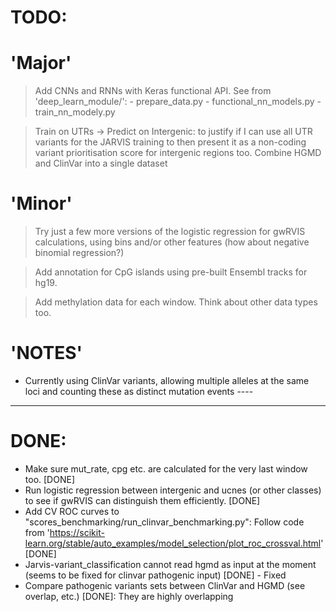 # TODO:
# 'Major'
> Add CNNs and RNNs with Keras functional API.
    See from 'deep_learn_module/':
        - prepare_data.py
	- functional_nn_models.py
	- train_nn_modely.py


> Train on UTRs -> Predict on Intergenic: to justify if I can use all UTR variants for the JARVIS training to then present it as a non-coding variant prioritisation score for intergenic regions too.
> Combine HGMD and ClinVar into a single dataset



# 'Minor'
> Try just a few more versions of the logistic regression for gwRVIS calculations, using bins and/or other features (how about negative binomial regression?)

> Add annotation for CpG islands using pre-built Ensembl tracks for hg19.

> Add methylation data for each window. Think about other data types too.


# 'NOTES'
- Currently using ClinVar variants, allowing multiple alleles at the same loci and counting these as distinct mutation events ----

-----------------
# DONE:
- Make sure mut_rate, cpg etc. are calculated for the very last window too. [DONE]
- Run logistic regression between intergenic and ucnes (or other classes) to see if gwRVIS can distinguish them efficiently. [DONE]
- Add CV ROC curves to "scores_benchmarking/run_clinvar_benchmarking.py":
Follow code from 'https://scikit-learn.org/stable/auto_examples/model_selection/plot_roc_crossval.html' [DONE]
- Jarvis-variant_classification cannot read hgmd as input at the moment (seems to be fixed for clinvar pathogenic input) [DONE] - Fixed
- Compare pathogenic variants sets between ClinVar and HGMD (see overlap, etc.) [DONE]: They are highly overlapping
